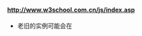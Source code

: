 #### http://www.w3school.com.cn/js/index.asp

- 老旧的实例可能会在 <script> 标签中使用 type="text/javascript"。现在已经不必这样做了。JavaScript 是所有现代浏览器以及 HTML5 中的默认脚本语言
- 注释单行以// 开头，多行注释以 /* 开始，以 */ 结尾
- 声明（创建） JavaScript 变量， var carname="Volvo";

##### 1. 写入 HTML 输出
```
document.write("<h1>This is a heading</h1>");
```
##### 2. 对事件作出反应
```
<button type="button" onclick="alert('Welcome!')">点击这里</button>
```
- alert() 弹窗函数在 JavaScript 中并不常用，但它对于代码测试非常方便。
##### 3. 改变 HTML 内容
```
<script>
function myFunction()
{
x=document.getElementById("demo");  // 找到元素
x.innerHTML="Hello JavaScript!";    // 改变内容
}
</script>

<button type="button" onclick="myFunction()">点击这里</button>
```
4.
```
<img id="myimage" onclick="changeImage()" src="/i/eg_bulboff.gif">
```
##### 5. 改变样式
```
x=document.getElementById("demo")  //找到元素
x.style.color="#ff0000";           //改变样式
```
##### 6. 验证输入
```
var x=document.getElementById("demo").value;
if isNaN(x) {alert("Not Numeric")};
```
##### 7. if else
- break 语句用于跳出循环。
- continue 用于跳过循环中的一个迭代
```
if (time<20)
  {
  x="Good day";
  }
else
  {
  x="Good evening";
  }
  
 switch(n)
{
case 1:
  执行代码块 1
  break;
case 2:
  执行代码块 2
  break;
default:
  n 与 case 1 和 case 2 不同时执行的代码
}

for (i=0;i<10;i++)
  {
  if (i==3)
    {
    break;
    }
  x=x + "The number is " + i + "<br>";
  }

while (i<5)
  {
  x=x + "The number is " + i + "<br>";
  i++;
  }
  
 do
  {
  x=x + "The number is " + i + "<br>";
  i++;
  }
while (i<5);
```
##### 8.  异常
```
<script>
function myFunction()
{
try
  {
  var x=document.getElementById("demo").value;
  if(x=="")    throw "empty";
  if(isNaN(x)) throw "not a number";
  if(x>10)     throw "too high";
  if(x<5)      throw "too low";
  }
catch(err)
  {
  var y=document.getElementById("mess");
  y.innerHTML="Error: " + err + ".";
  }
}
</script>
```
##### 9. 验证
```
function validate_email(field,alerttxt)
{
with (field)
{
apos=value.indexOf("@")
dotpos=value.lastIndexOf(".")
if (apos<1||dotpos-apos<2) 
  {alert(alerttxt);return false}
else {return true}
}
}
```






